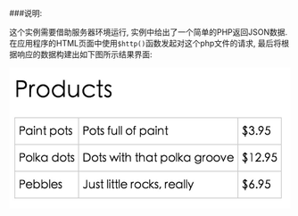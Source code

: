 ###说明:

这个实例需要借助服务器环境运行, 实例中给出了一个简单的PHP返回JSON数据. 在应用程序的HTML页面中使用`$http()`函数发起对这个php文件的请求, 最后将根据响应的数据构建出如下图所示结果界面:

![$http](figure.png)